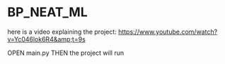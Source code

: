 # BP_NEAT_ML
here is a video explaining the project: https://www.youtube.com/watch?v=Yc046lok6R4&amp;t=9s

OPEN main.py 
THEN the project will run

